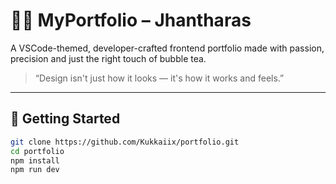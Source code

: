 # 🧑‍💻 MyPortfolio – Jhantharas

A VSCode-themed, developer-crafted frontend portfolio made with passion, precision and just the right touch of bubble tea.

> “Design isn't just how it looks — it's how it works and feels.”

---

## 🚀 Getting Started

```bash
git clone https://github.com/Kukkaiix/portfolio.git
cd portfolio
npm install
npm run dev
